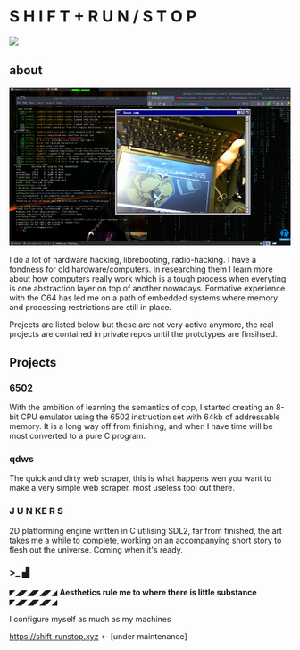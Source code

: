 # S H I F T + R U N / S T O P

![](imgs/BlankExit.png)

## about

![](imgs/libre1.png)

I do a lot of hardware hacking, librebooting, radio-hacking. I have a fondness
for old hardware/computers. In researching them I learn more about how computers
really work which is a tough process when everyting is one abstraction layer on
top of another nowadays. Formative experience with the C64 has led me on a path of
embedded systems where memory and processing restrictions are still in place.

Projects are listed below but these are not very active anymore, the real projects
are contained in private repos until the prototypes are finsihsed.

## Projects

### 6502
With the ambition of learning the semantics of cpp, I started creating an 8-bit
CPU emulator using the 6502 instruction set with 64kb of addressable memory. It
is a long way off from finishing, and when I have time will be most converted
to a pure C program.

### qdws
The quick and dirty web scraper, this is what happens wen you want to make a
very simple web scraper. most useless tool out there.

### J U N KE R S
2D platforming engine written in C utilising SDL2, far from finished, the art
takes me a while to complete, working on an accompanying short story to flesh out
the universe. Coming when it's ready.


### >_ ▟

◤◢◤◢◤◢◤◢ **Aesthetics rule me to where there is little substance** ◤◢◤◢◤◢◤◢

I configure myself as much as my machines

https://shift-runstop.xyz <- [under maintenance]
